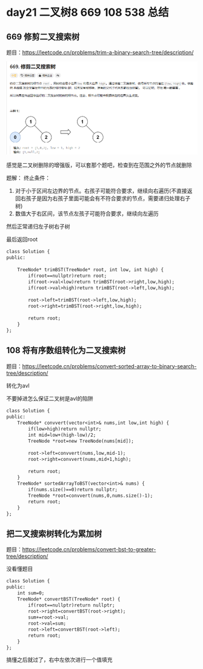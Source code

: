 # day21 二叉树8 669 108 538 总结

## 669 修剪二叉搜索树
题目：https://leetcode.cn/problems/trim-a-binary-search-tree/description/


![alt text](images/image-5.png)

感觉是二叉树删除的增强版，可以套那个题吧，检查到在范围之外的节点就删除

题解：
终止条件：
1. 对于小于区间左边界的节点。右孩子可能符合要求，继续向右遍历(不直接返回右孩子是因为右孩子里面可能会有不符合要求的节点，需要递归处理右子树)
2. 数值大于右区间，该节点左孩子可能符合要求，继续向左遍历

然后正常递归左子树右子树

最后返回root
```
class Solution {
public:
    
    TreeNode* trimBST(TreeNode* root, int low, int high) {
        if(root==nullptr)return root;
        if(root->val<low)return trimBST(root->right,low,high);
        if(root->val>high)return trimBST(root->left,low,high);

        root->left=trimBST(root->left,low,high);
        root->right=trimBST(root->right,low,high);

        return root;
    }
};
```

## 108 将有序数组转化为二叉搜索树
题目：https://leetcode.cn/problems/convert-sorted-array-to-binary-search-tree/description/

转化为avl

不要掉进怎么保证二叉树是avl的陷阱

```
class Solution {
public:
    TreeNode* convvert(vector<int>& nums,int low,int high) {
        if(low>high)return nullptr;
        int mid=low+(high-low)/2;
        TreeNode *root=new TreeNode(nums[mid]);

        root->left=convvert(nums,low,mid-1);
        root->right=convvert(nums,mid+1,high);

        return root;
    }
    TreeNode* sortedArrayToBST(vector<int>& nums) {
        if(nums.size()==0)return nullptr;
        TreeNode *root=convvert(nums,0,nums.size()-1);
        return root;
    }
};
```
## 把二叉搜索树转化为累加树
题目：https://leetcode.cn/problems/convert-bst-to-greater-tree/description/

没看懂题目

```
class Solution {
public:
    int sum=0;
    TreeNode* convertBST(TreeNode* root) {
        if(root==nullptr)return nullptr;
        root->right=convertBST(root->right);
        sum+=root->val;
        root->val=sum;
        root->left=convertBST(root->left);
        return root;
    }
};
```

搞懂之后就过了，右中左依次进行一个值填充